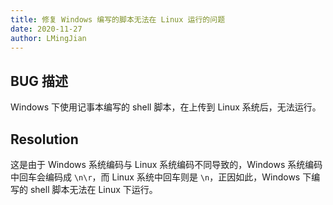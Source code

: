 ```yaml
---
title: 修复 Windows 编写的脚本无法在 Linux 运行的问题
date: 2020-11-27
author: LMingJian
---
```


## BUG 描述

Windows 下使用记事本编写的 shell 脚本，在上传到 Linux 系统后，无法运行。

## Resolution

这是由于 Windows 系统编码与 Linux 系统编码不同导致的，Windows 系统编码中回车会编码成 `\n\r`，而 Linux 系统中回车则是 `\n`，正因如此，Windows 下编写的 shell 脚本无法在 Linux 下运行。

